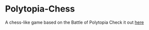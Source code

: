 # Polytopia-Chess
A chess-like game based on the Battle of Polytopia
Check it out [here](https://thesilican-polytopia-chess.herokuapp.com)
